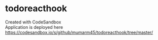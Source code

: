 # todoreacthook
Created with CodeSandbox\
Application is deployed here
https://codesandbox.io/s/github/mumarm45/todoreacthook/tree/master/
